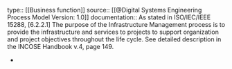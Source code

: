 type:: [[Business function]]
source:: [[@Digital Systems Engineering Process Model Version: 1.0]]
documentation:: As stated in ISO/IEC/IEEE 15288, [6.2.2.1] The purpose of the Infrastructure Management process is to provide the infrastructure and services to projects to support organization and project objectives throughout the life cycle.  See detailed description in the INCOSE Handbook v.4, page 149.

-